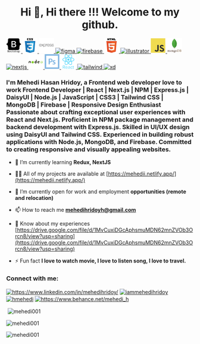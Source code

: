 <h1 align="center">Hi 👋, Hi there !!! Welcome to my github.</h1>

<p align="left"> <a href="https://getbootstrap.com" target="_blank" rel="noreferrer"> <img src="https://raw.githubusercontent.com/devicons/devicon/master/icons/bootstrap/bootstrap-plain-wordmark.svg" alt="bootstrap" width="40" height="40"/> </a> <a href="https://www.w3schools.com/css/" target="_blank" rel="noreferrer"> <img src="https://raw.githubusercontent.com/devicons/devicon/master/icons/css3/css3-original-wordmark.svg" alt="css3" width="40" height="40"/> </a> <a href="https://expressjs.com" target="_blank" rel="noreferrer"> <img src="https://raw.githubusercontent.com/devicons/devicon/master/icons/express/express-original-wordmark.svg" alt="express" width="40" height="40"/> </a> <a href="https://www.figma.com/" target="_blank" rel="noreferrer"> <img src="https://www.vectorlogo.zone/logos/figma/figma-icon.svg" alt="figma" width="40" height="40"/> </a> <a href="https://firebase.google.com/" target="_blank" rel="noreferrer"> <img src="https://www.vectorlogo.zone/logos/firebase/firebase-icon.svg" alt="firebase" width="40" height="40"/> </a> <a href="https://www.w3.org/html/" target="_blank" rel="noreferrer"> <img src="https://raw.githubusercontent.com/devicons/devicon/master/icons/html5/html5-original-wordmark.svg" alt="html5" width="40" height="40"/> </a> <a href="https://www.adobe.com/in/products/illustrator.html" target="_blank" rel="noreferrer"> <img src="https://www.vectorlogo.zone/logos/adobe_illustrator/adobe_illustrator-icon.svg" alt="illustrator" width="40" height="40"/> </a> <a href="https://developer.mozilla.org/en-US/docs/Web/JavaScript" target="_blank" rel="noreferrer"> <img src="https://raw.githubusercontent.com/devicons/devicon/master/icons/javascript/javascript-original.svg" alt="javascript" width="40" height="40"/> </a> <a href="https://www.mongodb.com/" target="_blank" rel="noreferrer"> <img src="https://raw.githubusercontent.com/devicons/devicon/master/icons/mongodb/mongodb-original-wordmark.svg" alt="mongodb" width="40" height="40"/> </a> <a href="https://nextjs.org/" target="_blank" rel="noreferrer"> <img src="https://cdn.worldvectorlogo.com/logos/nextjs-2.svg" alt="nextjs" width="40" height="40"/> </a> <a href="https://nodejs.org" target="_blank" rel="noreferrer"> <img src="https://raw.githubusercontent.com/devicons/devicon/master/icons/nodejs/nodejs-original-wordmark.svg" alt="nodejs" width="40" height="40"/> </a> <a href="https://www.photoshop.com/en" target="_blank" rel="noreferrer"> <img src="https://raw.githubusercontent.com/devicons/devicon/master/icons/photoshop/photoshop-line.svg" alt="photoshop" width="40" height="40"/> </a> <a href="https://reactjs.org/" target="_blank" rel="noreferrer"> <img src="https://raw.githubusercontent.com/devicons/devicon/master/icons/react/react-original-wordmark.svg" alt="react" width="40" height="40"/> </a> <a href="https://tailwindcss.com/" target="_blank" rel="noreferrer"> <img src="https://www.vectorlogo.zone/logos/tailwindcss/tailwindcss-icon.svg" alt="tailwind" width="40" height="40"/> </a> <a href="https://www.adobe.com/products/xd.html" target="_blank" rel="noreferrer"> <img src="https://cdn.worldvectorlogo.com/logos/adobe-xd.svg" alt="xd" width="40" height="40"/> </a> </p>

<h3>I'm Mehedi Hasan Hridoy, a Frontend web developer love to work Frontend Developer | React | Next.js | NPM | Express.js | DaisyUI | Node.js | JavaScript | CSS3 | Tailwind CSS | MongoDB | Firebase | Responsive Design Enthusiast Passionate about crafting exceptional user experiences with React and Next.js. Proficient in NPM package management and backend development with Express.js. Skilled in UI/UX design using DaisyUI and Tailwind CSS. Experienced in building robust applications with Node.js, MongoDB, and Firebase. Committed to creating responsive and visually appealing websites.</h3>


- 🌱 I’m currently learning **Redux, NextJS**

- 👨‍💻 All of my projects are available at [https://mehedii.netlify.app/](https://mehedii.netlify.app/)

- 💼 I’m currently open for work and employment **opportunities (remote and relocation)**

- 📫 How to reach me **mehedihridoyh@gmail.com**

- 📄 Know about my experiences [https://drive.google.com/file/d/1MvCuxiDGcAphsmuMDN62mnZVOb3Orcn8/view?usp=sharing](https://drive.google.com/file/d/1MvCuxiDGcAphsmuMDN62mnZVOb3Orcn8/view?usp=sharing)

- ⚡ Fun fact **I love to watch movie, I love to listen song, I love to travel.**

<h3 align="left">Connect with me:</h3>
<p align="left">
<a href="https://linkedin.com/in/https://www.linkedin.com/in/mehedihridoy/" target="blank"><img align="center" src="https://raw.githubusercontent.com/rahuldkjain/github-profile-readme-generator/master/src/images/icons/Social/linked-in-alt.svg" alt="https://www.linkedin.com/in/mehedihridoy/" height="30" width="40" /></a>
<a href="https://fb.com/iammehedihridoy" target="blank"><img align="center" src="https://raw.githubusercontent.com/rahuldkjain/github-profile-readme-generator/master/src/images/icons/Social/facebook.svg" alt="iammehedihridoy" height="30" width="40" /></a>
<a href="https://dribbble.com/hmehedi" target="blank"><img align="center" src="https://raw.githubusercontent.com/rahuldkjain/github-profile-readme-generator/master/src/images/icons/Social/dribbble.svg" alt="hmehedi" height="30" width="40" /></a>
<a href="https://www.behance.net/https://www.behance.net/mehedi_h" target="blank"><img align="center" src="https://raw.githubusercontent.com/rahuldkjain/github-profile-readme-generator/master/src/images/icons/Social/behance.svg" alt="https://www.behance.net/mehedi_h" height="30" width="40" /></a>
</p>




<p>&nbsp;<img align="center" src="https://github-readme-stats.vercel.app/api?username=mehedi001&show_icons=true&locale=en" alt="mehedi001" /></p>

<p><img align="center" src="https://github-readme-streak-stats.herokuapp.com/?user=mehedi001&" alt="mehedi001" /></p>

<p><img align="left" src="https://github-readme-stats.vercel.app/api/top-langs?username=mehedi001&show_icons=true&locale=en&layout=compact" alt="mehedi001" /></p>

